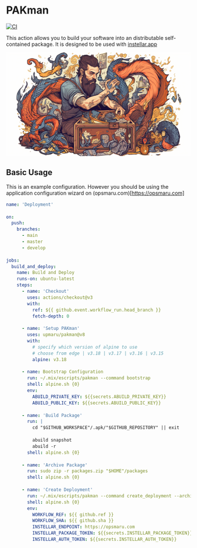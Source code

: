 # PAKman

[![CI](https://github.com/upmaru/pakman/actions/workflows/ci.yml/badge.svg)](https://github.com/upmaru/pakman/actions/workflows/ci.yml)

This action allows you to build your software into an distributable self-contained package. It is designed to be used with [instellar.app](https://instellar.app)

![Packing Man](cover.png)

## Basic Usage

This is an example configuration. However you should be using the application configuration wizard on (opsmaru.com)[https://opsmaru.com]

```yml
name: 'Deployment'

on:
  push:
    branches:
      - main
      - master
      - develop

jobs:
  build_and_deploy:
    name: Build and Deploy
    runs-on: ubuntu-latest
    steps:
      - name: 'Checkout'
        uses: actions/checkout@v3
        with:
          ref: ${{ github.event.workflow_run.head_branch }}
          fetch-depth: 0

      - name: 'Setup PAKman'
        uses: upmaru/pakman@v8
        with:
          # specify which version of alpine to use
          # choose from edge | v3.18 | v3.17 | v3.16 | v3.15
          alpine: v3.18

      - name: Bootstrap Configuration
        run: ~/.mix/escripts/pakman --command bootstrap
        shell: alpine.sh {0}
        env:
          ABUILD_PRIVATE_KEY: ${{secrets.ABUILD_PRIVATE_KEY}}
          ABUILD_PUBLIC_KEY: ${{secrets.ABUILD_PUBLIC_KEY}}

      - name: 'Build Package'
        run: |
          cd "$GITHUB_WORKSPACE"/.apk/"$GITHUB_REPOSITORY" || exit

          abuild snapshot
          abuild -r
        shell: alpine.sh {0}

      - name: 'Archive Package'
        run: sudo zip -r packages.zip "$HOME"/packages
        shell: alpine.sh {0}

      - name: 'Create Deployment'
        run: ~/.mix/escripts/pakman --command create_deployment --archive packages.zip
        shell: alpine.sh {0}
        env:
          WORKFLOW_REF: ${{ github.ref }}
          WORKFLOW_SHA: ${{ github.sha }}
          INSTELLAR_ENDPOINT: https://opsmaru.com
          INSTELLAR_PACKAGE_TOKEN: ${{secrets.INSTELLAR_PACKAGE_TOKEN}}
          INSTELLAR_AUTH_TOKEN: ${{secrets.INSTELLAR_AUTH_TOKEN}}
```
